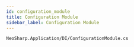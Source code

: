 ```yaml
---
id: configuration_module
title: Configuration Module
sidebar_label: Configuration Module
---
```


```
NeoSharp.Application/DI/ConfigurationModule.cs
```
